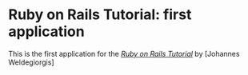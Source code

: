 # Ruby on Rails Tutorial: first application

This is the first application for the
[*Ruby on Rails Tutorial*](http://railstutorial.org/)
by [Johannes Weldegiorgis]